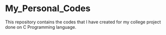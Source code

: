 # My_Personal_Codes
This repository contains the codes that I have created for my college project done on C Programming language.
